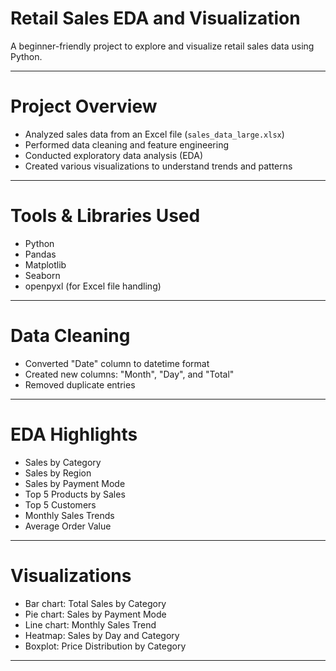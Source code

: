 #  Retail Sales EDA and Visualization

A beginner-friendly project to explore and visualize retail sales data using Python.

---

# Project Overview

- Analyzed sales data from an Excel file (`sales_data_large.xlsx`)
- Performed data cleaning and feature engineering
- Conducted exploratory data analysis (EDA)
- Created various visualizations to understand trends and patterns

---

# Tools & Libraries Used

- Python
- Pandas
- Matplotlib
- Seaborn
- openpyxl (for Excel file handling)

---

# Data Cleaning

- Converted "Date" column to datetime format
- Created new columns: "Month", "Day", and "Total"
- Removed duplicate entries

---

# EDA Highlights

- Sales by Category
- Sales by Region
- Sales by Payment Mode
- Top 5 Products by Sales
- Top 5 Customers
- Monthly Sales Trends
- Average Order Value

---

# Visualizations

- Bar chart: Total Sales by Category
- Pie chart: Sales by Payment Mode
- Line chart: Monthly Sales Trend
- Heatmap: Sales by Day and Category
- Boxplot: Price Distribution by Category

---


